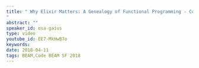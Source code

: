 ```yaml
---
title: " Why Elixir Matters: A Genealogy of Functional Programming - Code BEAM SF 2018
"
abstract: ""
speaker_id: osa-gaius
type: video
youtube_id: EE7-MkHwB7o
keywords: 
date: 2018-04-11
tags: BEAM,Code BEAM SF 2018
---
```


